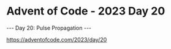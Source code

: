 # Advent of Code - 2023 Day 20

--- Day 20: Pulse Propagation ---

https://adventofcode.com/2023/day/20
